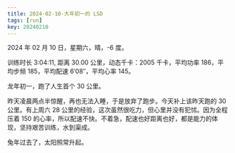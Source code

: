 ```yaml
---
title: 2024-02-10-大年初一的 LSD
tags: [run]
key: 20240210
---
```


2024 年 02 月 10 日，星期六，晴，-6 度。

训练时长 3:04:11, 距离 30.00 公里，动态千卡：2005 千卡，平均功率 186，平均步频 185，平均配速 6&prime;08&prime;&prime;，平均心率 145。

龙年初一，跑了人生首个 30 公里。

<!--more-->

昨天凌晨两点半惊醒，再也无法入睡，于是放弃了跑步。今天补上该昨天跑的 30 公里。有上周六 28 公里的经验，这次虽然很吃力，但心里并没有犯怵。因为全程压着 150 的心率，所以配速不快。不着急，配速也好距离也好，都是能力的体现，坚持艰苦训练，水到渠成。

兔年过去了，太阳照常升起。

<div class="strava-embed-placeholder" data-embed-type="activity" data-embed-id="10730349493" data-style="standard"></div><script src="https://strava-embeds.com/embed.js"></script>
